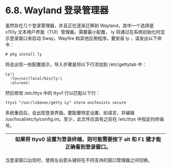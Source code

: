 # 6.8. Wayland 登录管理器

虽然存在几个登录管理器，并且正在逐渐迁移到 Wayland，其中一个选择是 x11/ly 文本用户界面（TUI）管理器。需要最小配置， ly 将通过在系统初始化时显示登录窗口来启动 Sway，Wayfire 和其他应用程序。要安装 ly ，请发出以下命令：

```
# pkg install ly
```

将会出现一些配置提示，导入步骤是将以下行添加到 /etc/gettytab 中：

```
Ly:\
  :lo=/usr/local/bin/ly:\
  :al=root:
```

然后修改 /etc/ttys 中的 ttyv1 行以匹配以下行：

```
ttyv1 "/usr/libexec/getty Ly" xterm onifexists secure
```

系统重启后，会出现登录界面。要配置特定设置，如语言，并编辑 /usr/local/etc/ly/config.ini。至少，此文件应具有之前在 /etc/ttys 中指定的终端号。

|  | 如果将 ttyv0 设置为登录终端，则可能需要按下 alt 和 F1 键才能正确看到登录窗口。 |
| -- | -------------------------------------------------------------------------------- |

当登录窗口出现时，使用左右箭头键将在不同支持的窗口管理器之间切换。
